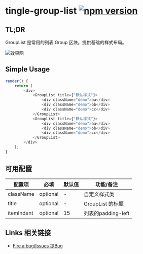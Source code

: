 # tingle-group-list [![npm version](https://badge.fury.io/js/tingle-group-list.svg)](http://badge.fury.io/js/tingle-group-list)

## TL;DR

GroupList 是常用的列表 Group 区块。提供基础的样式布局。

![效果图](https://img.alicdn.com/tps/TB1A_L7JpXXXXXdXpXXXXXXXXXX-750-1254.png)

## Simple Usage

```js
render() {
    return (
        <div>
            <GroupList title={"默认样式"}>
                <div className="demo">aa</div>
                <div className="demo">bb</div>
                <div className="demo">cc</div>
            </GroupList>
            <GroupList title={"默认样式"}>
                <div className="demo">aa</div>
                <div className="demo">bb</div>
                <div className="demo">cc</div>
            </GroupList>
        </div>
    );
}
```

## 可用配置

| 配置项 | 必填 | 默认值 | 功能/备注 |
|---|----|---|----|
|className|optional|-|自定义样式类|
|title|optional|-|GroupList 的标题|
|itemIndent|optional|15| 列表的padding-left |

## Links 相关链接

- [Fire a bug/Issues 提Bug](http://github.com/tinglejs/tingle-group-list/issues)
